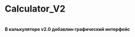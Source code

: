 # Calculator_V2
<h1></h1>
<b>В калькуляторе v2.0 добавлин графический интерфейс</b> 
<img sкс = "https://i.imgur.com/CYgR3RB.png" /img>
